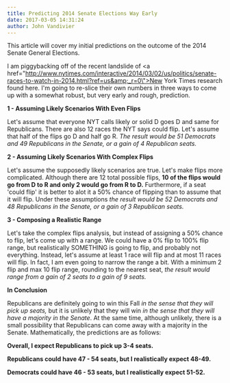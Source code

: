 ```yaml
---
title: Predicting 2014 Senate Elections Way Early
date: 2017-03-05 14:31:24
author: John Vandivier
---
```




This article will cover my initial predictions on the outcome of the 2014 Senate General Elections.

I am piggybacking off of the recent landslide of <a href=\"http://www.nytimes.com/interactive/2014/03/02/us/politics/senate-races-to-watch-in-2014.html?ref=us&amp;_r=0\">New York Times research found here</a>. I'm going to re-slice their own numbers in three ways to come up with a somewhat robust, but very early and rough, prediction.

<strong>1 - Assuming Likely Scenarios With Even Flips</strong>

Let's assume that everyone NYT calls likely or solid D goes D and same for Republicans. There are also 12 races the NYT says could flip. Let's assume that half of the flips go D and half go R. <em>The result would be 51 Democrats and 49 Republicans in the Senate, or a gain of 4 Republican seats.</em>

<strong>2 - Assuming Likely Scenarios With Complex Flips</strong>

Let's assume the supposedly likely scenarios are true. Let's make flips more complicated. Although there are 12 total possible flips, <strong>10 of the flips would go from D to R and only 2 would go from R to D.</strong> Furthermore, if a seat 'could flip' it is better to alot it a 50% chance of flipping than to assume that it will flip. Under these assumptions <em>the result would be 52 Democrats and 48 Republicans in the Senate, or a gain of 3 Republican seats.</em>

<strong>3 - Composing a Realistic Range</strong>

Let's take the complex flips analysis, but instead of assigning a 50% chance to flip, let's come up with a range. We could have a 0% flip to 100% flip range, but realistically SOMETHING is going to flip, and probably not everything. Instead, let's assume at least 1 race will flip and at most 11 races will flip. In fact, I am even going to narrow the range a bit. With a minimum 2 flip and max 10 flip range, rounding to the nearest seat, <em>the result would range from a gain of 2 seats to a gain of 9 seats.</em>

<strong>In Conclusion</strong>

Republicans are definitely going to win this Fall <em>in the sense that they will pick up seats, </em>but it is unlikely that they will win <em>in the sense that they will have a majority in the Senate</em>. At the same time, although unlikely, there is a small possibility that Republicans can come away with a majority in the Senate. Mathematically, the predictions are as follows:
<p style=\"text-align: center;\"><strong>Overall, I expect Republicans to pick up 3-4 seats.</strong></p>
<p style=\"text-align: center;\"><b>Republicans could have 47 - 54 seats, but I realistically expect 48-49.</b></p>
<p style=\"text-align: center;\"><strong>Democrats could have 46 - 53 seats, but I realistically expect 51-52.</strong></p>